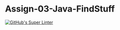 # Assign-03-Java-FindStuff

[![GitHub's Super Linter](https://github.com/ICS4U-Programming-IoanaM/Assign-03-Java-FindStuff/workflows/GitHub's%20Super%20Linter/badge.svg)](https://github.com/ICS4U-Programming-IoanaM/Assign-03-Java-FindStuff/actions)
